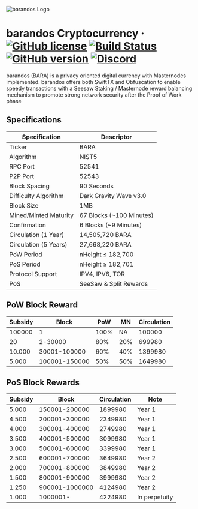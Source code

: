 ![barandos Logo](https://barandos.com/wp-content/uploads/2018/03/Badge-Full-Color.svg)

barandos Cryptocurrency
&middot;
[![GitHub license](https://img.shields.io/github/license/barandos-crypto/barandos.svg)](https://github.com/barandos-crypto/barandos/blob/master/COPYING) [![Build Status](https://travis-ci.org/barandos-crypto/barandos.svg?branch=master)](https://travis-ci.org/barandos-crypto/barandos) [![GitHub version](https://badge.fury.io/gh/barandos-crypto%2Fbarandos.svg)](https://badge.fury.io/gh/barandos-crypto%2Fbarandos) [![Discord](https://img.shields.io/discord/374271866308919296.svg)](https://discord.me/barandos)
=====

barandos (BARA) is a privacy oriented digital currency with Masternodes implemented.
barandos offers both SwiftTX and Obfuscation to enable speedy transactions with a Seesaw Staking / Masternode reward balancing mechanism to promote strong network security after the Proof of Work phase

## Specifications

| Specification         | Descriptor                              |
|-----------------------|-----------------------------------------|
| Ticker                | BARA                                     |
| Algorithm             | NIST5                                   |
| RPC Port              | 52541                                   |
| P2P Port              | 52543                                   |
| Block Spacing         | 90 Seconds                              |
| Difficulty Algorithm  | Dark Gravity Wave v3.0                  |
| Block Size            | 1MB                                     |
| Mined/Minted Maturity | 67 Blocks (~100 Minutes)                |
| Confirmation          | 6 Blocks (~9 Minutes)                   |
| Circulation (1 Year)  | 14,505,720 BARA                          |
| Circulation (5 Years) | 27,668,220 BARA                          |
| PoW Period            | nHeight ≤ 182,700                       |
| PoS Period            | nHeight ≥ 182,701                       |
| Protocol Support      | IPV4, IPV6, TOR                         |
| PoS                   | SeeSaw & Split Rewards                  |

## PoW Block Reward

| Subsidy  | Block         | PoW  | MN  | Circulation |
|----------|---------------|------|-----|-------------|
| 100000   | 1             | 100% | NA  | 100000      |
| 20       | 2-30000       | 80%  | 20% | 699980      |
| 10.000   | 30001-100000  | 60%  | 40% | 1399980     |
| 5.000    | 100001-150000 | 50%  | 50% | 1649980     |


## PoS Block Rewards

| Subsidy | Block           | Circulation    | Note          |
|---------|-----------------|----------------|---------------|
| 5.000   | 150001-200000   | 1899980        | Year 1        |
| 4.500   | 200001-300000   | 2349980        | Year 1        |
| 4.000   | 300001-400000   | 2749980        | Year 1        |
| 3.500   | 400001-500000   | 3099980        | Year 1        |
| 3.000   | 500001-600000   | 3399980        | Year 1        |
| 2.500   | 600001-700000   | 3649980        | Year 2        |
| 2.000   | 700001-800000   | 3849980        | Year 2        |
| 1.500   | 800001-900000   | 3999980        | Year 2        |
| 1.250   | 900001-1000000  | 4124980        | Year 2        |
| 1.000   | 1000001-        | 4224980        | In perpetuity |

